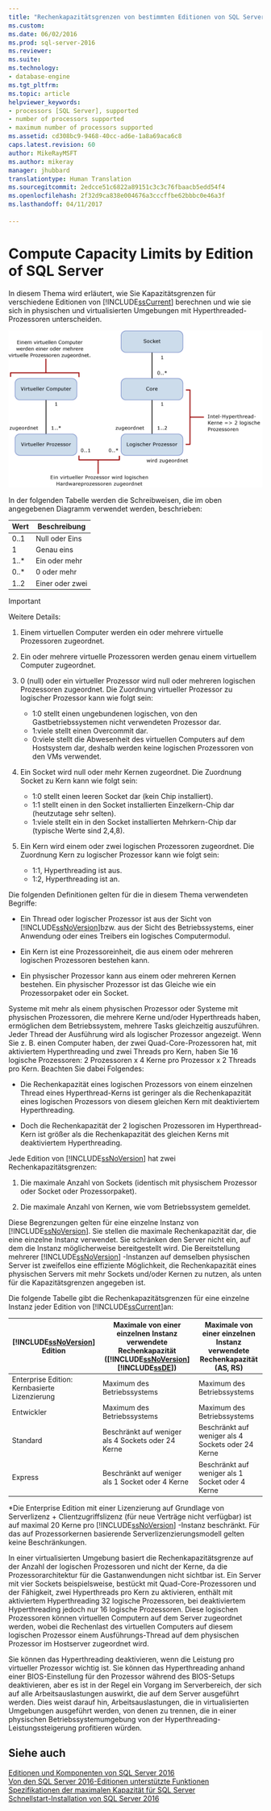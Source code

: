 ```yaml
---
title: "Rechenkapazitätsgrenzen von bestimmten Editionen von SQL Server | Microsoft-Dokumentation"
ms.custom: 
ms.date: 06/02/2016
ms.prod: sql-server-2016
ms.reviewer: 
ms.suite: 
ms.technology:
- database-engine
ms.tgt_pltfrm: 
ms.topic: article
helpviewer_keywords:
- processors [SQL Server], supported
- number of processors supported
- maximum number of processors supported
ms.assetid: cd308bc9-9468-40cc-ad6e-1a8a69aca6c8
caps.latest.revision: 60
author: MikeRayMSFT
ms.author: mikeray
manager: jhubbard
translationtype: Human Translation
ms.sourcegitcommit: 2edcce51c6822a89151c3c3c76fbaacb5edd54f4
ms.openlocfilehash: 2f32d9ca838e004676a3cccffbe62bbbc0e46a3f
ms.lasthandoff: 04/11/2017

---
```

# <a name="compute-capacity-limits-by-edition-of-sql-server"></a>Compute Capacity Limits by Edition of SQL Server
  In diesem Thema wird erläutert, wie Sie Kapazitätsgrenzen für verschiedene Editionen von [!INCLUDE[ssCurrent](../includes/sscurrent-md.md)] berechnen und wie sie sich in physischen und virtualisierten Umgebungen mit Hyperthreaded-Prozessoren unterscheiden.  
  
 ![Zuordnungen zu Rechenkapazitätsgrenzen](../sql-server/media/compute-capacity-limits.gif "Mappings to compute capacity limits")  
  
 In der folgenden Tabelle werden die Schreibweisen, die im oben angegebenen Diagramm verwendet werden, beschrieben:  
  
|Wert|Beschreibung|  
|-----------|-----------------|  
|0..1|Null oder Eins|  
|1|Genau eins|  
|1..*|Ein oder mehr|  
|0..*|0 oder mehr|  
|1..2|Einer oder zwei|  
  
> [!IMPORTANT]  
>  Weitere Details:  
>   
>  1.  Einem virtuellen Computer werden ein oder mehrere virtuelle Prozessoren zugeordnet.  
> 2.  Ein oder mehrere virtuelle Prozessoren werden genau einem virtuellem Computer zugeordnet.  
> 3.  0 (null) oder ein virtueller Prozessor wird null oder mehreren logischen Prozessoren zugeordnet. Die Zuordnung virtueller Prozessor zu logischer Prozessor kann wie folgt sein:  
>   
>      -   1:0 stellt einen ungebundenen logischen, von den Gastbetriebssystemen nicht verwendeten Prozessor dar.  
>     -   1:viele stellt einen Overcommit dar.  
>     -   0:viele stellt die Abwesenheit des virtuellen Computers auf dem Hostsystem dar, deshalb werden keine logischen Prozessoren von den VMs verwendet.  
> 4.  Ein Socket wird null oder mehr Kernen zugeordnet. Die Zuordnung Socket zu Kern kann wie folgt sein:  
>   
>      -   1:0 stellt einen leeren Socket dar (kein Chip installiert).  
>     -   1:1 stellt einen in den Socket installierten Einzelkern-Chip dar (heutzutage sehr selten).  
>     -   1:viele stellt ein in den Socket installierten Mehrkern-Chip dar (typische Werte sind 2,4,8).  
> 5.  Ein Kern wird einem oder zwei logischen Prozessoren zugeordnet. Die Zuordnung Kern zu logischer Prozessor kann wie folgt sein:  
>   
>      -   1:1, Hyperthreading ist aus.  
>     -   1:2, Hyperthreading ist an.  
  
 Die folgenden Definitionen gelten für die in diesem Thema verwendeten Begriffe:  
  
-   Ein Thread oder logischer Prozessor ist aus der Sicht von [!INCLUDE[ssNoVersion](../includes/ssnoversion-md.md)]bzw. aus der Sicht des Betriebssystems, einer Anwendung oder eines Treibers ein logisches Computermodul.  
  
-   Ein Kern ist eine Prozessoreinheit, die aus einem oder mehreren logischen Prozessoren bestehen kann.  
  
-   Ein physischer Prozessor kann aus einem oder mehreren Kernen bestehen. Ein physischer Prozessor ist das Gleiche wie ein Prozessorpaket oder ein Socket.  
  
 Systeme mit mehr als einem physischen Prozessor oder Systeme mit physischen Prozessoren, die mehrere Kerne und/oder Hyperthreads haben, ermöglichen dem Betriebssystem, mehrere Tasks gleichzeitig auszuführen. Jeder Thread der Ausführung wird als logischer Prozessor angezeigt. Wenn Sie z. B. einen Computer haben, der zwei Quad-Core-Prozessoren hat, mit aktiviertem Hyperthreading und zwei Threads pro Kern, haben Sie 16 logische Prozessoren: 2 Prozessoren x 4 Kerne pro Prozessor x 2 Threads pro Kern. Beachten Sie dabei Folgendes:  
  
-   Die Rechenkapazität eines logischen Prozessors von einem einzelnen Thread eines Hyperthread-Kerns ist geringer als die Rechenkapazität eines logischen Prozessors von diesem gleichen Kern mit deaktiviertem Hyperthreading.  
  
-   Doch die Rechenkapazität der 2 logischen Prozessoren im Hyperthread-Kern ist größer als die Rechenkapazität des gleichen Kerns mit deaktiviertem Hyperthreading.  
  
 Jede Edition von [!INCLUDE[ssNoVersion](../includes/ssnoversion-md.md)] hat zwei Rechenkapazitätsgrenzen:  
  
1.  Die maximale Anzahl von Sockets (identisch mit physischem Prozessor oder Socket oder Prozessorpaket).  
  
2.  Die maximale Anzahl von Kernen, wie vom Betriebssystem gemeldet.  
  
 Diese Begrenzungen gelten für eine einzelne Instanz von [!INCLUDE[ssNoVersion](../includes/ssnoversion-md.md)]. Sie stellen die maximale Rechenkapazität dar, die eine einzelne Instanz verwendet. Sie schränken den Server nicht ein, auf dem die Instanz möglicherweise bereitgestellt wird. Die Bereitstellung mehrerer [!INCLUDE[ssNoVersion](../includes/ssnoversion-md.md)] -Instanzen auf demselben physischen Server ist zweifellos eine effiziente Möglichkeit, die Rechenkapazität eines physischen Servers mit mehr Sockets und/oder Kernen zu nutzen, als unten für die Kapazitätsgrenzen angegeben ist.  
  
 Die folgende Tabelle gibt die Rechenkapazitätsgrenzen für eine einzelne Instanz jeder Edition von [!INCLUDE[ssCurrent](../includes/sscurrent-md.md)]an:  
  
|[!INCLUDE[ssNoVersion](../includes/ssnoversion-md.md)] Edition|Maximale von einer einzelnen Instanz verwendete Rechenkapazität ([!INCLUDE[ssNoVersion](../includes/ssnoversion-md.md)][!INCLUDE[ssDE](../includes/ssde-md.md)])|Maximale von einer einzelnen Instanz verwendete Rechenkapazität (AS, RS)|  
|---------------------------------------|--------------------------------------------------------------------------------------------------------|-------------------------------------------------------------------|  
|Enterprise Edition: Kernbasierte Lizenzierung|Maximum des Betriebssystems|Maximum des Betriebssystems|  
|Entwickler|Maximum des Betriebssystems|Maximum des Betriebssystems|  
|Standard|Beschränkt auf weniger als 4 Sockets oder 24 Kerne|Beschränkt auf weniger als 4 Sockets oder 24 Kerne|  
|Express|Beschränkt auf weniger als 1 Socket oder 4 Kerne|Beschränkt auf weniger als 1 Socket oder 4 Kerne|  
 *Die Enterprise Edition mit einer Lizenzierung auf Grundlage von Serverlizenz + Clientzugriffslizenz (für neue Verträge nicht verfügbar) ist auf maximal 20 Kerne pro [!INCLUDE[ssNoVersion](../includes/ssnoversion-md.md)] -Instanz beschränkt. Für das auf Prozessorkernen basierende Serverlizenzierungsmodell gelten keine Beschränkungen.  
  
 In einer virtualisierten Umgebung basiert die Rechenkapazitätsgrenze auf der Anzahl der logischen Prozessoren und nicht der Kerne, da die Prozessorarchitektur für die Gastanwendungen nicht sichtbar ist.  Ein Server mit vier Sockets beispielsweise, bestückt mit Quad-Core-Prozessoren und der Fähigkeit, zwei Hyperthreads pro Kern zu aktivieren, enthält mit aktiviertem Hyperthreading 32 logische Prozessoren, bei deaktiviertem Hyperthreading jedoch nur 16 logische Prozessoren. Diese logischen Prozessoren können virtuellen Computern auf dem Server zugeordnet werden, wobei die Rechenlast des virtuellen Computers auf diesem logischen Prozessor einem Ausführungs-Thread auf dem physischen Prozessor im Hostserver zugeordnet wird.  
  
 Sie können das Hyperthreading deaktivieren, wenn die Leistung pro virtueller Prozessor wichtig ist. Sie können das Hyperthreading anhand einer BIOS-Einstellung für den Prozessor während des BIOS-Setups deaktivieren, aber es ist in der Regel ein Vorgang im Serverbereich, der sich auf alle Arbeitsauslastungen auswirkt, die auf dem Server ausgeführt werden. Dies weist darauf hin, Arbeitsauslastungen, die in virtualisierten Umgebungen ausgeführt werden, von denen zu trennen, die in einer physischen Betriebssystemumgebung von der Hyperthreading-Leistungssteigerung profitieren würden.  
  
## <a name="see-also"></a>Siehe auch  
 [Editionen und Komponenten von SQL Server 2016](../sql-server/editions-and-components-of-sql-server-2016.md)   
 [Von den SQL Server 2016-Editionen unterstützte Funktionen](~/sql-server/editions-and-supported-features-for-sql-server-2016.md)   
 [Spezifikationen der maximalen Kapazität für SQL Server](../sql-server/maximum-capacity-specifications-for-sql-server.md)   
 [Schnellstart-Installation von SQL Server 2016](http://msdn.microsoft.com/library/672afac9-364d-4946-ad5d-8a2d89cf8d81)  
  
  



